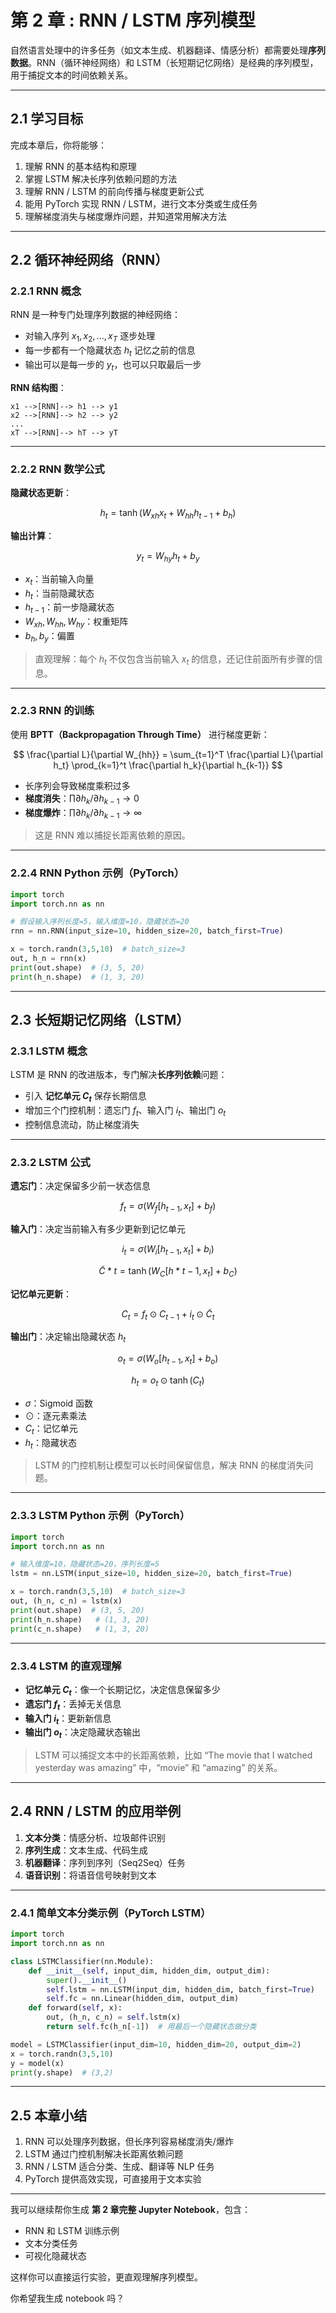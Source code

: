 # 第 2 章 : RNN / LSTM 序列模型

自然语言处理中的许多任务（如文本生成、机器翻译、情感分析）都需要处理**序列数据**。RNN（循环神经网络）和 LSTM（长短期记忆网络）是经典的序列模型，用于捕捉文本的时间依赖关系。

---

## 2.1 学习目标

完成本章后，你将能够：

1. 理解 RNN 的基本结构和原理
2. 掌握 LSTM 解决长序列依赖问题的方法
3. 理解 RNN / LSTM 的前向传播与梯度更新公式
4. 能用 PyTorch 实现 RNN / LSTM，进行文本分类或生成任务
5. 理解梯度消失与梯度爆炸问题，并知道常用解决方法

---

## 2.2 循环神经网络（RNN）

### 2.2.1 RNN 概念

RNN 是一种专门处理序列数据的神经网络：

* 对输入序列 $x_1, x_2, ..., x_T$ 逐步处理
* 每一步都有一个隐藏状态 $h_t$ 记忆之前的信息
* 输出可以是每一步的 $y_t$，也可以只取最后一步

**RNN 结构图**：

```
x1 -->[RNN]--> h1 --> y1
x2 -->[RNN]--> h2 --> y2
...
xT -->[RNN]--> hT --> yT
```

---

### 2.2.2 RNN 数学公式

**隐藏状态更新**：

$$
h_t = \tanh(W_{xh} x_t + W_{hh} h_{t-1} + b_h)
$$

**输出计算**：

$$
y_t = W_{hy} h_t + b_y
$$

* $x_t$：当前输入向量
* $h_t$：当前隐藏状态
* $h_{t-1}$：前一步隐藏状态
* $W_{xh}, W_{hh}, W_{hy}$：权重矩阵
* $b_h, b_y$：偏置

> 直观理解：每个 $h_t$ 不仅包含当前输入 $x_t$ 的信息，还记住前面所有步骤的信息。

---

### 2.2.3 RNN 的训练

使用 **BPTT（Backpropagation Through Time）** 进行梯度更新：

$$
\frac{\partial L}{\partial W_{hh}} = \sum_{t=1}^T \frac{\partial L}{\partial h_t} \prod_{k=1}^t \frac{\partial h_k}{\partial h_{k-1}}
$$

* 长序列会导致梯度乘积过多
* **梯度消失**：$\prod \partial h_k/\partial h_{k-1} \to 0$
* **梯度爆炸**：$\prod \partial h_k/\partial h_{k-1} \to \infty$

> 这是 RNN 难以捕捉长距离依赖的原因。

---

### 2.2.4 RNN Python 示例（PyTorch）

```python
import torch
import torch.nn as nn

# 假设输入序列长度=5，输入维度=10，隐藏状态=20
rnn = nn.RNN(input_size=10, hidden_size=20, batch_first=True)

x = torch.randn(3,5,10)  # batch_size=3
out, h_n = rnn(x)
print(out.shape)  # (3, 5, 20)
print(h_n.shape)  # (1, 3, 20)
```

---

## 2.3 长短期记忆网络（LSTM）

### 2.3.1 LSTM 概念

LSTM 是 RNN 的改进版本，专门解决**长序列依赖**问题：

* 引入 **记忆单元 $C_t$** 保存长期信息
* 增加三个门控机制：遗忘门 $f_t$、输入门 $i_t$、输出门 $o_t$
* 控制信息流动，防止梯度消失

---

### 2.3.2 LSTM 公式

**遗忘门**：决定保留多少前一状态信息

$$
f_t = \sigma(W_f [h_{t-1}, x_t] + b_f)
$$

**输入门**：决定当前输入有多少更新到记忆单元

$$
i_t = \sigma(W_i [h_{t-1}, x_t] + b_i)
$$

$$
\tilde{C}*t = \tanh(W_C [h*{t-1}, x_t] + b_C)
$$

**记忆单元更新**：

$$
C_t = f_t \odot C_{t-1} + i_t \odot \tilde{C}_t
$$

**输出门**：决定输出隐藏状态 $h_t$

$$
o_t = \sigma(W_o [h_{t-1}, x_t] + b_o)
$$

$$
h_t = o_t \odot \tanh(C_t)
$$

* $\sigma$：Sigmoid 函数
* $\odot$：逐元素乘法
* $C_t$：记忆单元
* $h_t$：隐藏状态

> LSTM 的门控机制让模型可以长时间保留信息，解决 RNN 的梯度消失问题。

---

### 2.3.3 LSTM Python 示例（PyTorch）

```python
import torch
import torch.nn as nn

# 输入维度=10，隐藏状态=20，序列长度=5
lstm = nn.LSTM(input_size=10, hidden_size=20, batch_first=True)

x = torch.randn(3,5,10)  # batch_size=3
out, (h_n, c_n) = lstm(x)
print(out.shape)  # (3, 5, 20)
print(h_n.shape)   # (1, 3, 20)
print(c_n.shape)   # (1, 3, 20)
```

---

### 2.3.4 LSTM 的直观理解

* **记忆单元 $C_t$**：像一个长期记忆，决定信息保留多少
* **遗忘门 $f_t$**：丢掉无关信息
* **输入门 $i_t$**：更新新信息
* **输出门 $o_t$**：决定隐藏状态输出

> LSTM 可以捕捉文本中的长距离依赖，比如 “The movie that I watched yesterday was amazing” 中，“movie” 和 “amazing” 的关系。

---

## 2.4 RNN / LSTM 的应用举例

1. **文本分类**：情感分析、垃圾邮件识别
2. **序列生成**：文本生成、代码生成
3. **机器翻译**：序列到序列（Seq2Seq）任务
4. **语音识别**：将语音信号映射到文本

---

### 2.4.1 简单文本分类示例（PyTorch LSTM）

```python
import torch
import torch.nn as nn

class LSTMClassifier(nn.Module):
    def __init__(self, input_dim, hidden_dim, output_dim):
        super().__init__()
        self.lstm = nn.LSTM(input_dim, hidden_dim, batch_first=True)
        self.fc = nn.Linear(hidden_dim, output_dim)
    def forward(self, x):
        out, (h_n, c_n) = self.lstm(x)
        return self.fc(h_n[-1])  # 用最后一个隐藏状态做分类

model = LSTMClassifier(input_dim=10, hidden_dim=20, output_dim=2)
x = torch.randn(3,5,10)
y = model(x)
print(y.shape)  # (3,2)
```

---

## 2.5 本章小结

1. RNN 可以处理序列数据，但长序列容易梯度消失/爆炸
2. LSTM 通过门控机制解决长距离依赖问题
3. RNN / LSTM 适合分类、生成、翻译等 NLP 任务
4. PyTorch 提供高效实现，可直接用于文本实验

---

我可以继续帮你生成 **第 2 章完整 Jupyter Notebook**，包含：

* RNN 和 LSTM 训练示例
* 文本分类任务
* 可视化隐藏状态

这样你可以直接运行实验，更直观理解序列模型。

你希望我生成 notebook 吗？

